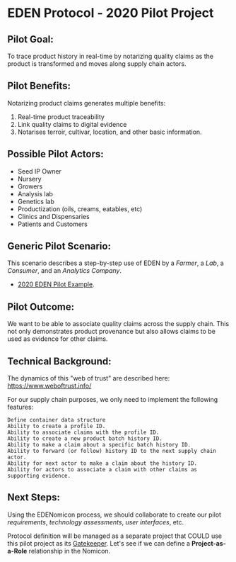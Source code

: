 # EDEN Protocol - 2020 Pilot Project

## Pilot Goal:

To trace product history in real-time by notarizing quality claims as the product is
transformed and moves along supply chain actors.

## Pilot Benefits:

Notarizing product claims generates multiple benefits:

1. Real-time product traceability
1. Link quality claims to digital evidence
1. Notarises terroir, cultivar, location, and other basic information.

## Possible Pilot Actors:

- Seed IP Owner
- Nursery
- Growers
- Analysis lab
- Genetics lab
- Productization (oils, creams, eatables, etc)
- Clinics and Dispensaries
- Patients and Customers

## Generic Pilot Scenario:

This scenario describes a step-by-step use of EDEN by a _Farmer_, a _Lab_, a _Consumer_, and an _Analytics Company_. 

- [2020 EDEN Pilot Example](https://nomicon.edenprotocol.io/Projects/2020-Pilot-Project/EDEN-Pilot-Example.html).

## Pilot Outcome:

We want to be able to associate quality claims across the supply chain.
This not only demonstrates product provenance but also allows claims to
be used as evidence for other claims.

## Technical Background:

The dynamics of this "web of trust" are described here: https://www.weboftrust.info/

For our supply chain purposes, we only need to implement the following features:

    Define container data structure
    Ability to create a profile ID.
    Ability to associate claims with the profile ID.
    Ability to create a new product batch history ID.
    Ability to make a claim about a specific batch history ID.
    Ability to forward (or follow) history ID to the next supply chain actor.
    Ability for next actor to make a claim about the history ID.
    Ability for actors to associate a claim with other claims as supporting evidence.

## Next Steps:

Using the EDENomicon process, we should collaborate to create our pilot *requirements*, *technology assessments*, *user interfaces*, etc.

Protocol definition will be managed as a separate project that COULD use this pilot project as its [Gatekeeper](https://nomicon.edenprotocol.io/Roles/Gatekeeper/). Let's see if we can define a **Project-as-a-Role** relationship in the Nomicon.
